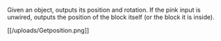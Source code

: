 Given an object, outputs its position and rotation. If the pink input is unwired, outputs the position of the block itself (or the block it is inside).

[[/uploads/Getposition.png]]